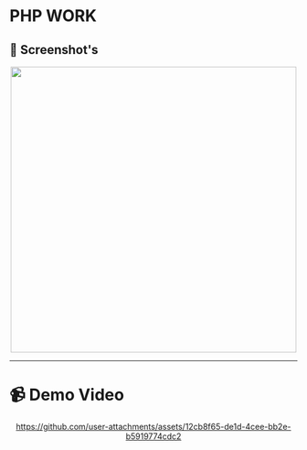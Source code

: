 # PHP WORK


## 📸 Screenshot's

<div align="center">
   <img src="https://github.com/user-attachments/assets/3374eac7-e29c-4d4e-82bb-79d209bdd786" height="500">
</div>

---

# 📹 Demo Video

<div align="center">


https://github.com/user-attachments/assets/12cb8f65-de1d-4cee-bb2e-b5919774cdc2



</div>




